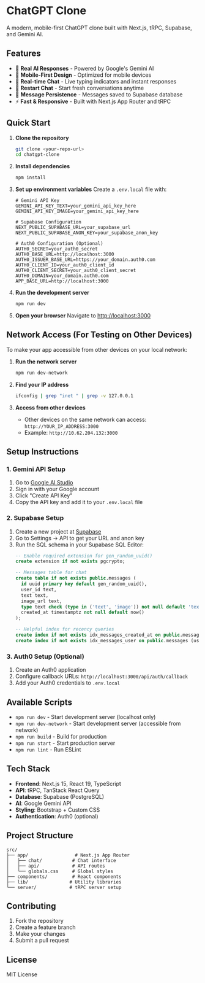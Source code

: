 # ChatGPT Clone

A modern, mobile-first ChatGPT clone built with Next.js, tRPC, Supabase, and Gemini AI.

## Features

- 🤖 **Real AI Responses** - Powered by Google's Gemini AI
- 📱 **Mobile-First Design** - Optimized for mobile devices
- 💬 **Real-time Chat** - Live typing indicators and instant responses
- 🔄 **Restart Chat** - Start fresh conversations anytime
- 💾 **Message Persistence** - Messages saved to Supabase database
- ⚡ **Fast & Responsive** - Built with Next.js App Router and tRPC

## Quick Start

1. **Clone the repository**
   ```bash
   git clone <your-repo-url>
   cd chatgpt-clone
   ```

2. **Install dependencies**
   ```bash
   npm install
   ```

3. **Set up environment variables**
   Create a `.env.local` file with:
   ```env
   # Gemini API Key
   GEMINI_API_KEY_TEXT=your_gemini_api_key_here
   GEMINI_API_KEY_IMAGE=your_gemini_api_key_here

   # Supabase Configuration
   NEXT_PUBLIC_SUPABASE_URL=your_supabase_url
   NEXT_PUBLIC_SUPABASE_ANON_KEY=your_supabase_anon_key

   # Auth0 Configuration (Optional)
   AUTH0_SECRET=your_auth0_secret
   AUTH0_BASE_URL=http://localhost:3000
   AUTH0_ISSUER_BASE_URL=https://your_domain.auth0.com
   AUTH0_CLIENT_ID=your_auth0_client_id
   AUTH0_CLIENT_SECRET=your_auth0_client_secret
   AUTH0_DOMAIN=your_domain.auth0.com
   APP_BASE_URL=http://localhost:3000
   ```

4. **Run the development server**
   ```bash
   npm run dev
   ```

5. **Open your browser**
   Navigate to [http://localhost:3000](http://localhost:3000)

## Network Access (For Testing on Other Devices)

To make your app accessible from other devices on your local network:

1. **Run the network server**
   ```bash
   npm run dev-network
   ```

2. **Find your IP address**
   ```bash
   ifconfig | grep "inet " | grep -v 127.0.0.1
   ```

3. **Access from other devices**
   - Other devices on the same network can access: `http://YOUR_IP_ADDRESS:3000`
   - Example: `http://10.62.204.132:3000`

## Setup Instructions

### 1. Gemini API Setup
1. Go to [Google AI Studio](https://aistudio.google.com/app/apikey)
2. Sign in with your Google account
3. Click "Create API Key"
4. Copy the API key and add it to your `.env.local` file

### 2. Supabase Setup
1. Create a new project at [Supabase](https://supabase.com)
2. Go to Settings → API to get your URL and anon key
3. Run the SQL schema in your Supabase SQL Editor:
   ```sql
   -- Enable required extension for gen_random_uuid()
   create extension if not exists pgcrypto;

   -- Messages table for chat
   create table if not exists public.messages (
     id uuid primary key default gen_random_uuid(),
     user_id text,
     text text,
     image_url text,
     type text check (type in ('text', 'image')) not null default 'text',
     created_at timestamptz not null default now()
   );

   -- Helpful index for recency queries
   create index if not exists idx_messages_created_at on public.messages (created_at desc);
   create index if not exists idx_messages_user on public.messages (user_id);
   ```

### 3. Auth0 Setup (Optional)
1. Create an Auth0 application
2. Configure callback URLs: `http://localhost:3000/api/auth/callback`
3. Add your Auth0 credentials to `.env.local`

## Available Scripts

- `npm run dev` - Start development server (localhost only)
- `npm run dev-network` - Start development server (accessible from network)
- `npm run build` - Build for production
- `npm run start` - Start production server
- `npm run lint` - Run ESLint

## Tech Stack

- **Frontend**: Next.js 15, React 19, TypeScript
- **API**: tRPC, TanStack React Query
- **Database**: Supabase (PostgreSQL)
- **AI**: Google Gemini API
- **Styling**: Bootstrap + Custom CSS
- **Authentication**: Auth0 (optional)

## Project Structure

```
src/
├── app/                 # Next.js App Router
│   ├── chat/           # Chat interface
│   ├── api/            # API routes
│   └── globals.css     # Global styles
├── components/         # React components
├── lib/               # Utility libraries
└── server/            # tRPC server setup
```

## Contributing

1. Fork the repository
2. Create a feature branch
3. Make your changes
4. Submit a pull request

## License

MIT License
